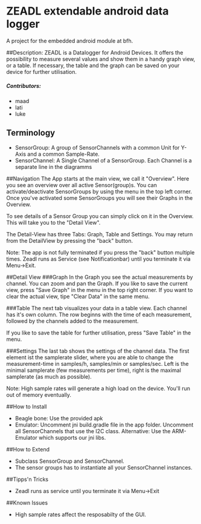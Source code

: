 # ZEADL extendable android data logger
A project for the embedded android module at bfh.

##Description: 
ZEADL is a Datalogger for Android Devices. It offers the possibility to measure several values and show them in a handy graph view, or a table. If necessary, the table and the graph can be saved on your device for further utilisation.

##### Contributors:
* maad
* lati
* luke

## Terminology
* SensorGroup: A group of SensorChannels with a common Unit for Y-Axis and a common Sample-Rate.
* SensorChannel: A Single Channel of a SensorGroup. Each Channel is a separate line in the diagramms

##Navigation
The App starts at the main view, we call it "Overview". Here you see an overview over all active Sensor(group)s. You can activate/deactivate SensorGroups by using the menu in the top left corner. Once you've activated some SensorGroups you will see their Graphs in the Overview.

To see details of a Sensor Group you can simply click on it in the Overview. This will take you to the "Detail View".

The Detail-View has three Tabs: Graph, Table and Settings. You may return from the DetailView by pressing the "back" button.

Note: The app is not fully terminated if you press the "back" button multiple times. Zeadl runs as Service (see Notificationbar) until you terminate it via Menu->Exit.

##Detail View
###Graph
In the Graph you see the actual measurements by channel. You can zoom and pan the Graph. If you like to save the current view, press "Save Graph" in the menu in the top right corner. If you want to clear the actual view, tipe "Clear Data" in the same menu.

###Table
The next tab visualizes your data in a table view. Each channel has it's own column.
The row beginns with the time of each measurement, followed by the channels added to the measurement.

If you like to save the table for further utilisation, press "Save Table" in the menu.

###Settings
The last tab shows the settings of the channel data. The first element ist the samplerate slider, where you are able to change the measurement-time in samples/h, samples/min or samples/sec. Left is the minimal samplerate (few measurements per time), right is the maximal samplerate (as much as possible). 

Note: High sample rates will generate a high load on the device. You'll run out of memory eventually.

##How to Install
- Beagle bone: Use the provided apk
- Emulator: Uncomment jni build.gradle file in the app folder. Uncomment all SensorChannels that use the I2C class. Alternative: Use the ARM-Emulator which supports our jni libs.

##How to Extend
- Subclass SensorGroup and SensorChannel.
- The sensor groups has to instantiate all your SensorChannel instances.


##Tipps'n Tricks
- Zeadl runs as service until you terminate it via Menu->Exit


##Known Issues
- High sample rates affect the resposabilty of the GUI.


